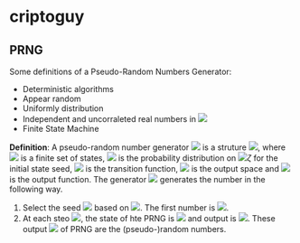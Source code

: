 # criptoguy

## PRNG

Some definitions of a Pseudo-Random Numbers Generator:

- Deterministic algorithms
- Appear random
- Uniformly distribution
- Independent and uncorraleted real numbers in <img src="https://render.githubusercontent.com/render/math?math=[0,1)">
- Finite State Machine 

**Definition**:
 A pseudo-random number generator <img src="https://render.githubusercontent.com/render/math?math=G"> is a struture <img src="https://render.githubusercontent.com/render/math?math=(\zeta, \mu, f, \mathscr{U}, g)">, where <img src="https://render.githubusercontent.com/render/math?math=\zeta"> is a finite set of states, <img src="https://render.githubusercontent.com/render/math?math=\mu"> is the probability distribution on <img src="https://render.githubusercontent.com/render/math?math=[0,1)">$\zeta$ for the initial state seed, <img src="https://render.githubusercontent.com/render/math?math=f:\zeta \rightarrow \zeta"> is the transition function, <img src="https://render.githubusercontent.com/render/math?math=\mathscr{U}"> is the output space and <img src="https://render.githubusercontent.com/render/math?math=g: \zeta \rightarrow \mathsrc{U}"> is the output function. The generator <img src="https://render.githubusercontent.com/render/math?math=G"> generates the number in the following way.
 
 1. Select the seed <img src="https://render.githubusercontent.com/render/math?math=s_0 \in \zeta"> based on <img src="https://render.githubusercontent.com/render/math?math=\mu">. The first number is <img src="https://render.githubusercontent.com/render/math?math=u_0 = g(s_0)">.
 2. At each steo <img src="https://render.githubusercontent.com/render/math?math=i \geq 1">, the state of hte PRNG is <img src="https://render.githubusercontent.com/render/math?math=s_i = f(s_{i-1})"> and output is <img src="https://render.githubusercontent.com/render/math?math=u_i = g(s_i)">. These output <img src="https://render.githubusercontent.com/render/math?math=u_i = u_is"> of PRNG are the (pseudo-)random numbers.

